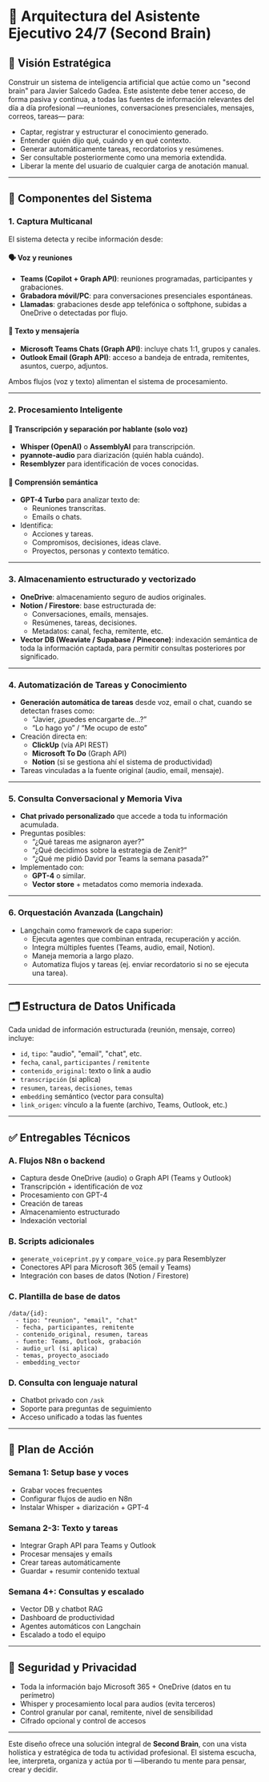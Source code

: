 # 🧠 Arquitectura del Asistente Ejecutivo 24/7 (Second Brain)

## 🎯 Visión Estratégica

Construir un sistema de inteligencia artificial que actúe como un "second brain" para Javier Salcedo Gadea. Este asistente debe tener acceso, de forma pasiva y continua, a todas las fuentes de información relevantes del día a día profesional —reuniones, conversaciones presenciales, mensajes, correos, tareas— para:

- Captar, registrar y estructurar el conocimiento generado.
- Entender quién dijo qué, cuándo y en qué contexto.
- Generar automáticamente tareas, recordatorios y resúmenes.
- Ser consultable posteriormente como una memoria extendida.
- Liberar la mente del usuario de cualquier carga de anotación manual.

---

## 🧱 Componentes del Sistema

### 1. Captura Multicanal

El sistema detecta y recibe información desde:

#### 🗣️ Voz y reuniones

- **Teams (Copilot + Graph API)**: reuniones programadas, participantes y grabaciones.
- **Grabadora móvil/PC**: para conversaciones presenciales espontáneas.
- **Llamadas**: grabaciones desde app telefónica o softphone, subidas a OneDrive o detectadas por flujo.

#### 💬 Texto y mensajería

- **Microsoft Teams Chats (Graph API)**: incluye chats 1:1, grupos y canales.
- **Outlook Email (Graph API)**: acceso a bandeja de entrada, remitentes, asuntos, cuerpo, adjuntos.

Ambos flujos (voz y texto) alimentan el sistema de procesamiento.

---

### 2. Procesamiento Inteligente

#### 🧾 Transcripción y separación por hablante (solo voz)

- **Whisper (OpenAI)** o **AssemblyAI** para transcripción.
- **pyannote-audio** para diarización (quién habla cuándo).
- **Resemblyzer** para identificación de voces conocidas.

#### 🧠 Comprensión semántica

- **GPT-4 Turbo** para analizar texto de:
  - Reuniones transcritas.
  - Emails o chats.
- Identifica:
  - Acciones y tareas.
  - Compromisos, decisiones, ideas clave.
  - Proyectos, personas y contexto temático.

---

### 3. Almacenamiento estructurado y vectorizado

- **OneDrive**: almacenamiento seguro de audios originales.
- **Notion / Firestore**: base estructurada de:
  - Conversaciones, emails, mensajes.
  - Resúmenes, tareas, decisiones.
  - Metadatos: canal, fecha, remitente, etc.
- **Vector DB (Weaviate / Supabase / Pinecone)**: indexación semántica de toda la información captada, para permitir consultas posteriores por significado.

---

### 4. Automatización de Tareas y Conocimiento

- **Generación automática de tareas** desde voz, email o chat, cuando se detectan frases como:
  - “Javier, ¿puedes encargarte de...?”
  - “Lo hago yo” / “Me ocupo de esto”
- Creación directa en:
  - **ClickUp** (vía API REST)
  - **Microsoft To Do** (Graph API)
  - **Notion** (si se gestiona ahí el sistema de productividad)
- Tareas vinculadas a la fuente original (audio, email, mensaje).

---

### 5. Consulta Conversacional y Memoria Viva

- **Chat privado personalizado** que accede a toda tu información acumulada.
- Preguntas posibles:
  - “¿Qué tareas me asignaron ayer?”
  - “¿Qué decidimos sobre la estrategia de Zenit?”
  - “¿Qué me pidió David por Teams la semana pasada?”
- Implementado con:
  - **GPT-4** o similar.
  - **Vector store** + metadatos como memoria indexada.

---

### 6. Orquestación Avanzada (Langchain)

- Langchain como framework de capa superior:
  - Ejecuta agentes que combinan entrada, recuperación y acción.
  - Integra múltiples fuentes (Teams, audio, email, Notion).
  - Maneja memoria a largo plazo.
  - Automatiza flujos y tareas (ej. enviar recordatorio si no se ejecuta una tarea).

---

## 🗂 Estructura de Datos Unificada

Cada unidad de información estructurada (reunión, mensaje, correo) incluye:

- `id`, `tipo`: "audio", "email", "chat", etc.
- `fecha`, `canal`, `participantes` / `remitente`
- `contenido_original`: texto o link a audio
- `transcripción` (si aplica)
- `resumen`, `tareas`, `decisiones`, `temas`
- `embedding` semántico (vector para consulta)
- `link_origen`: vínculo a la fuente (archivo, Teams, Outlook, etc.)

---

## ✅ Entregables Técnicos

### A. Flujos N8n o backend

- Captura desde OneDrive (audio) o Graph API (Teams y Outlook)
- Transcripción + identificación de voz
- Procesamiento con GPT-4
- Creación de tareas
- Almacenamiento estructurado
- Indexación vectorial

### B. Scripts adicionales

- `generate_voiceprint.py` y `compare_voice.py` para Resemblyzer
- Conectores API para Microsoft 365 (email y Teams)
- Integración con bases de datos (Notion / Firestore)

### C. Plantilla de base de datos

```
/data/{id}:
  - tipo: "reunion", "email", "chat"
  - fecha, participantes, remitente
  - contenido_original, resumen, tareas
  - fuente: Teams, Outlook, grabación
  - audio_url (si aplica)
  - temas, proyecto_asociado
  - embedding_vector
```

### D. Consulta con lenguaje natural

- Chatbot privado con `/ask`
- Soporte para preguntas de seguimiento
- Acceso unificado a todas las fuentes

---

## 🚀 Plan de Acción

### Semana 1: Setup base y voces

- Grabar voces frecuentes
- Configurar flujos de audio en N8n
- Instalar Whisper + diarización + GPT-4

### Semana 2-3: Texto y tareas

- Integrar Graph API para Teams y Outlook
- Procesar mensajes y emails
- Crear tareas automáticamente
- Guardar + resumir contenido textual

### Semana 4+: Consultas y escalado

- Vector DB y chatbot RAG
- Dashboard de productividad
- Agentes automáticos con Langchain
- Escalado a todo el equipo

---

## 🔐 Seguridad y Privacidad

- Toda la información bajo Microsoft 365 + OneDrive (datos en tu perímetro)
- Whisper y procesamiento local para audios (evita terceros)
- Control granular por canal, remitente, nivel de sensibilidad
- Cifrado opcional y control de accesos

---

Este diseño ofrece una solución integral de **Second Brain**, con una vista holística y estratégica de toda tu actividad profesional. El sistema escucha, lee, interpreta, organiza y actúa por ti —liberando tu mente para pensar, crear y decidir.

